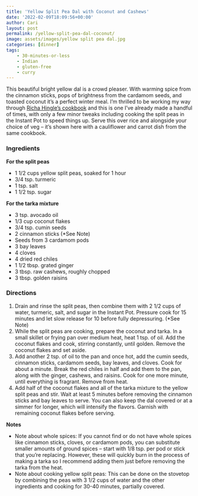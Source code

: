 ```yaml
---
title: 'Yellow Split Pea Dal with Coconut and Cashews'
date: '2022-02-09T18:09:56+00:00'
author: Cari
layout: post
permalink: /yellow-split-pea-dal-coconut/
image: assets/images/yellow split pea dal.jpg
categories: [dinner]
tags:
    - 30-minutes-or-less
    - Indian
    - gluten-free
    - curry
---
```


This beautiful bright yellow dal is a crowd pleaser. With warming spice from the cinnamon sticks, pops of brightness from the cardamom seeds, and toasted coconut it’s a perfect winter meal. I’m thrilled to be working my way through [Richa Hingle’s cookbook](https://www.veganricha.com/vegan-richas-indian-kitchen-cookbook/ "Richa Hingle's cookbook") and this is one I’ve already made a handful of times, with only a few minor tweaks including cooking the split peas in the Instant Pot to speed things up. Serve this over rice and alongside your choice of veg – it’s shown here with a cauliflower and carrot dish from the same cookbook.

<h3> Ingredients </h3>

**For the split peas**
- 1 1/2 cups yellow split peas, soaked for 1 hour
- 3/4 tsp. turmeric
- 1 tsp. salt
- 1 1/2 tsp. sugar

**For the tarka mixture**
- 3 tsp. avocado oil
- 1/3 cup coconut flakes
- 3/4 tsp. cumin seeds
- 2 cinnamon sticks (*See Note)
- Seeds from 3 cardamom pods
- 3 bay leaves
- 4 cloves
- 4 dried red chiles
- 1 1/2 tbsp. grated ginger
- 3 tbsp. raw cashews, roughly chopped
- 3 tbsp. golden raisins

<h3> Directions </h3>

1. Drain and rinse the split peas, then combine them with 2 1/2 cups of water, turmeric, salt, and sugar in the Instant Pot. Pressure cook for 15 minutes and let slow release for 10 before fully depressuring. (\*See Note)
2. While the split peas are cooking, prepare the coconut and tarka. In a small skillet or frying pan over medium heat, heat 1 tsp. of oil. Add the coconut flakes and cook, stirring constantly, until golden. Remove the coconut flakes and set aside.
3. Add another 2 tsp. of oil to the pan and once hot, add the cumin seeds, cinnamon sticks, cardamom seeds, bay leaves, and cloves. Cook for about a minute. Break the red chiles in half and add them to the pan, along with the ginger, cashews, and raisins. Cook for one more minute, until everything is fragrant. Remove from heat.
4. Add half of the coconut flakes and all of the tarka mixture to the yellow split peas and stir. Wait at least 5 minutes before removing the cinnamon sticks and bay leaves to serve. You can also keep the dal covered or at a simmer for longer, which will intensify the flavors. Garnish with remaining coconut flakes before serving.

**Notes**

- Note about whole spices: If you cannot find or do not have whole spices like cinnamon sticks, cloves, or cardamom pods, you can substitute smaller amounts of ground spices – start with 1/8 tsp. per pod or stick that you’re replacing. However, these will quickly burn in the process of making a tarka so I recommend adding them just before removing the tarka from the heat.
- Note about cooking yellow split peas: This can be done on the stovetop by combining the peas with 3 1/2 cups of water and the other ingredients and cooking for 30-40 minutes, partially covered.